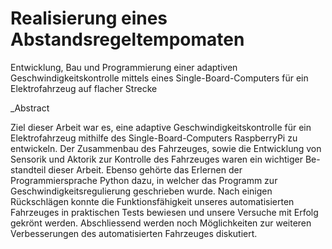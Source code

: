 # Realisierung eines Abstandsregeltempomaten
Entwicklung, Bau und Programmierung
einer adaptiven Geschwindigkeitskontrolle mittels eines
Single-Board-Computers für ein Elektrofahrzeug auf flacher Strecke



_Abstract

Ziel dieser Arbeit war es, eine adaptive Geschwindigkeitskontrolle für ein Elektrofahrzeug
mithilfe des Single-Board-Computers RaspberryPi zu entwickeln. Der Zusammenbau des Fahrzeuges,
sowie die Entwicklung von Sensorik und Aktorik zur Kontrolle des Fahrzeuges waren ein wichtiger Be-
standteil dieser Arbeit. Ebenso gehörte das Erlernen der Programmiersprache Python dazu,
in welcher das Programm zur Geschwindigkeitsregulierung geschrieben wurde. Nach einigen Rückschlägen
konnte die Funktionsfähigkeit unseres automatisierten Fahrzeuges in praktischen Tests bewiesen und unsere
Versuche mit Erfolg gekrönt werden. Abschliessend werden noch Möglichkeiten zur weiteren Verbesserungen
des automatisierten Fahrzeuges diskutiert. 

